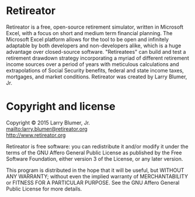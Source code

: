 # Retireator
Retireator is a free, open-source retirement simulator, written in Microsoft Excel, with a focus on short and medium term financial planning. The Microsoft Excel platform allows for the tool to be open and infinitely adaptable by both developers and non-developers alike, which is a huge advantage over closed-source software. "Retireatees" can build and test a retirement drawdown strategy incorporating a myriad of different retirement income sources over a period of years with meticulous calculations and extrapolations of Social Security benefits, federal and state income taxes, mortgages, and market conditions. Retireator was created by Larry Blumer, Jr.  

# Copyright and license
Copyright © 2015 Larry Blumer, Jr.  
<mailto:larry.blumer@retireator.org>  
<http://www.retireator.org>  

Retireator is free software: you can redistribute it and/or modify
it under the terms of the GNU Affero General Public License as published
by the Free Software Foundation, either version 3 of the License, or
any later version.

This program is distributed in the hope that it will be useful,
but WITHOUT ANY WARRANTY; without even the implied warranty of
MERCHANTABILITY or FITNESS FOR A PARTICULAR PURPOSE.  See the
GNU Affero General Public License for more details.

